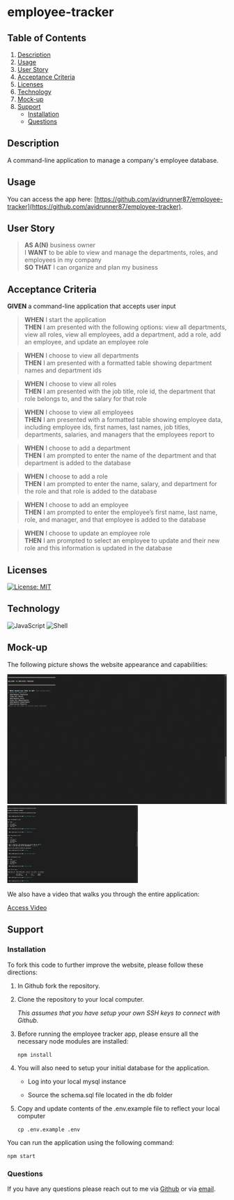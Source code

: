 # employee-tracker

## Table of Contents

1. [Description](#description)
1. [Usage](#usage)
1. [User Story](#user-story)
1. [Acceptance Criteria](#acceptance-criteria)
1. [Licenses](#licenses)
1. [Technology](#technology)
1. [Mock-up](#mock-up)
1. [Support](#support)
   - [Installation](#installation)
   - [Questions](#questions)

## Description
A command-line application to manage a company's employee database.

## Usage
You can access the app here: [https://github.com/avidrunner87/employee-tracker](https://github.com/avidrunner87/employee-tracker).

## User Story
>**AS A(N)** business owner<br>
I **WANT** to be able to view and manage the departments, roles, and employees in my company<br>
**SO THAT** I can organize and plan my business


## Acceptance Criteria
**GIVEN** a command-line application that accepts user input

>**WHEN** I start the application<br>
**THEN** I am presented with the following options: view all departments, view all roles, view all employees, add a department, add a role, add an employee, and update an employee role

>**WHEN** I choose to view all departments<br>
**THEN** I am presented with a formatted table showing department names and department ids

>**WHEN** I choose to view all roles<br>
**THEN** I am presented with the job title, role id, the department that role belongs to, and the salary for that role

>**WHEN** I choose to view all employees<br>
**THEN** I am presented with a formatted table showing employee data, including employee ids, first names, last names, job titles, departments, salaries, and managers that the employees report to

>**WHEN** I choose to add a department<br>
**THEN** I am prompted to enter the name of the department and that department is added to the database

>**WHEN** I choose to add a role<br>
**THEN** I am prompted to enter the name, salary, and department for the role and that role is added to the database

>**WHEN** I choose to add an employee<br>
**THEN** I am prompted to enter the employee’s first name, last name, role, and manager, and that employee is added to the database

>**WHEN** I choose to update an employee role<br>
**THEN** I am prompted to select an employee to update and their new role and this information is updated in the database 


## Licenses
[![License: MIT](https://img.shields.io/badge/License-MIT-yellow.svg)](https://github.com/avidrunner87/employee-tracker/blob/main/LICENSE.md)

## Technology
![JavaScript](https://img.shields.io/static/v1?label=javascript&message=99.7%&color=yellow)
![Shell](https://img.shields.io/static/v1?label=shell&message=0.3%&color=green)


## Mock-up
The following picture shows the website appearance and capabilities:

<img src="./assets/images/screenshots/mockup.gif" width="600"><br>
<img src="./assets/images/screenshots/screenshot01.png" width="300">

We also have a video that walks you through the entire application:

[Access Video](https://github.com/avidrunner87/employee-tracker/blob/main/assets/images/screenshots/walkthrough.mp4)
## Support
### Installation
To fork this code to further improve the website, please follow these directions:

1. In Github fork the repository.
1. Clone the repository to your local computer.

      _This assumes that you have setup your own SSH keys to connect with Github._

3. Before running the employee tracker app, please ensure all the necessary node modules are installed:

      ```
      npm install
      ```

4. You will also need to setup your initial database for the application.

   - Log into your local mysql instance

   - Source the schema.sql file located in the db folder

5. Copy and update contents of the .env.example file to reflect your local computer

      ```
      cp .env.example .env
      ```

You can run the application using the following command:
      
```
npm start
```

### Questions
If you have any questions please reach out to me via [Github](https://github.com/avidrunner87) or via [email](mailto:andrew.ronchetto@me.com).